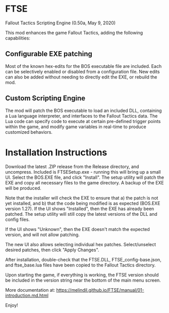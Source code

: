 # FTSE
Fallout Tactics Scripting Engine (0.50a, May 9, 2020)

This mod enhances the game Fallout Tactics, adding the following capabilities:

## Configurable EXE patching
Most of the known hex-edits for the BOS executable file are included. Each can be selectively enabled or disabled from a configuration file. New edits can also be added without needing to directly edit the EXE, or rebuild the mod.

## Custom Scripting Engine
The mod will patch the BOS executable to load an included DLL, containing a Lua language interpreter, and interfaces to the Fallout Tactics data. The Lua code can specify code to execute at certain pre-defined trigger points within the game, and modify game variables in real-time to produce customized behaviors.

# Installation Instructions
Download the latest .ZIP release from the Release directory, and uncompress. Included is FTSESetup.exe - running this will bring up a small UI. Select the BOS.EXE file, and click "Install". The setup utility will patch the EXE and copy all necessary files to the game directory. A backup of the EXE will be produced.

Note that the installer will check the EXE to ensure that a) the patch is not yet installed, and b) that the code being modified is as expected (BOS.EXE version 1.27). If the UI shows "Installed", then the EXE has already been patched. The setup utility will still copy the latest versions of the DLL and config files.

If the UI shows "Unknown", then the EXE doesn't match the expected version, and will not allow patching.

The new UI also allows selecting individual hex patches. Select/unselect desired patches, then click "Apply Changes".

After installation, double-check that the FTSE.DLL, FTSE_config-base.json, and ftse_base.lua files have been copied to the Fallout Tactics directory.

Upon starting the game, if everything is working, the FTSE version should be included in the version string near the bottom of the main menu screen.

More documentation at: https://melindil.github.io/FTSE/manual/01-introduction.md.html

Enjoy!
